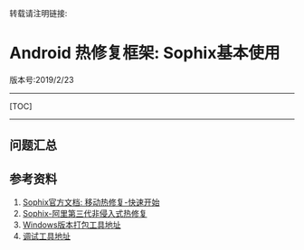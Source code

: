 转载请注明链接:

# Android 热修复框架: Sophix基本使用

版本号:2019/2/23

---

[TOC]

---

## 问题汇总

## 参考资料

1. [Sophix官方文档: 移动热修复-快速开始](https://help.aliyun.com/document_detail/93825.html?spm=a2c4g.11186623.6.580.5de05482VLP2Uf)
1. [Sophix-阿里第三代非侵入式热修复](https://www.jianshu.com/p/8ea4d653a53e)
1. [Windows版本打包工具地址](http://ams-hotfix-repo.oss-cn-shanghai.aliyuncs.com/SophixPatchTool_windows.zip)
1. [调试工具地址](http://ams-hotfix-repo.oss-cn-shanghai.aliyuncs.com/hotfix_debug_tool-release.apk)
